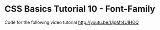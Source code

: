 CSS Basics Tutorial 10 - Font-Family
====================================

Code for the following video tutorial http://youtu.be/UjpMt4UIHOQ

